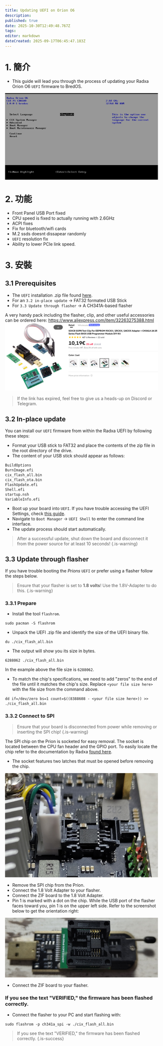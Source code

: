 ```yaml
---
title: Updating UEFI on Orion O6
description:
published: true
date: 2025-10-30T12:49:48.767Z
tags:
editor: markdown
dateCreated: 2025-09-17T06:45:47.183Z
---
```


# 1. 簡介

- This guide will lead you through the process of updating your Radxa Orion O6 `UEFI` firmware to BredOS.

![radxa-bios.png](/orion/radxa-bios.png)

# 2. 功能

- Front Panel USB Port fixed
- CPU speed is fixed to actually running with 2.6GHz
- ACPI fixes
- Fix for bluetooth/wifi cards
- M.2 ssds doesnt dissapear randomly
- `UEFI` resolution fix
- Ability to lower PCIe link speed.

# 3. 安裝

## 3.1 Prerequisites

- The `UEFI` installation .zip file found [here](/orion/bios.zip).
- For an `3.2 in-place update` -> FAT32 formated USB Stick
- For `3.3 Update through flasher` -> A CH341A-based flasher

A very handy pack including the flasher, clip, and other useful accessories can be ordered here:
https://www.aliexpress.com/item/32263275388.html
![spi-flasher.png](/wiki-itx3588j-pics/spi-flasher.png)

> If the link has expired, feel free to give us a heads-up on Discord or Telegram.

## 3.2 In-place update

You can install our `UEFI` firmware from within the Radxa UEFI by following these steps:

- Format your USB stick to FAT32 and place the contents of the zip file in the root directory of the drive.
- The content of your USB stick should appear as follows:

```
BuildOptions  
BurnImage.efi  
cix_flash_all.bin  
cix_flash_ota.bin  
FlashUpdate.efi  
Shell.efi  
startup.nsh  
VariableInfo.efi
```

- Boot up your board into `UEFI`. If you have trouble accessing the UEFI Settings, check [this guide](/en/how-to/change-default-boot-order-rk3588#2.1-Accessing-the-Boot-Menu).
- Navigate to `Boot Manager` -> `UEFI Shell` to enter the command line interface.
- The update process should start automatically.

> After a successful update, shut down the board and disconnect it from the power source for at least 10 seconds!
> {.is-warning}

## 3.3 Update through flasher

If you have trouble booting the _Prions_ `UEFI` or prefer using a flasher follow the steps below.

> Ensure that your flasher is set to **1.8 volts**! Use the 1.8V-Adapter to do this.
> {.is-warning}

### 3.3.1 Prepare

- Install the tool `flashrom`.

 ```
 sudo pacman -S flashrom
 ```

- Unpack the UEFI .zip file and identify the size of the UEFI binary file.

```
du ./cix_flash_all.bin
```

- The output will show you its size in bytes.

```
6288062 ./cix_flash_all.bin
```

In the example above the file size is `6288062`.

- To match the chip's specifications, we need to add "zeros" to the end of the file until it matches the chip's size. Replace `<your file size here>` with the file size from the command above.

```
dd if=/dev/zero bs=1 count=$((8388608 - <your file size here>)) >> ./cix_flash_all.bin
```

### 3.3.2 Connect to SPI

> Ensure that your board is disconnected from power while removing or inserting the SPI chip!
> {.is-warning}

The SPI chip on the Prion is socketed for easy removal. The socket is located between the CPU fan header and the GPIO port. To easily locate the chip refer to the documentation by Radxa [found here](https://radxa.com/orion/o6/marked_orion_o6.webp).

- The socket features two latches that must be opened before removing the chip.

![prion-spi-loaction-cut.png](/orion/prion-spi-loaction-cut.png)

- Remove the SPI chip from the Prion.
- Connect the 1.8 Volt Adapter to your flasher.
- Connect the ZIF board to the 1.8 Volt Adapter.
- Pin 1 is marked with a dot on the chip. While the USB port of the flasher faces toward you, pin 1 is on the upper left side. Refer to the screenshot below to get the orientation right:

![zif-socket-cut-scaled.jpg](/wiki-itx3588j-pics/zif-socket-cut-scaled.jpg)

- Connect the ZIF board to your flasher.

### If you see the text "VERIFIED," the firmware has been flashed correctly.

- Connect the flasher to your PC and start flashing with:

```
sudo flashrom -p ch341a_spi -w ./cix_flash_all.bin 
```

> If you see the text "VERIFIED," the firmware has been flashed correctly.
> {.is-success}
